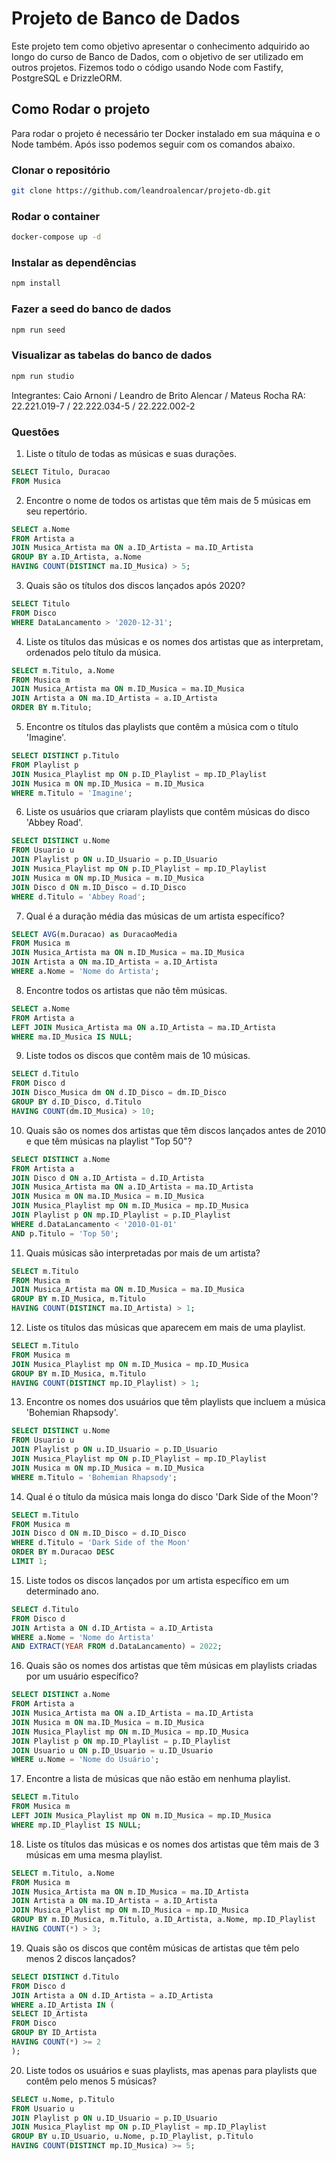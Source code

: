 # Projeto de Banco de Dados

Este projeto tem como objetivo apresentar o conhecimento adquirido ao longo do curso de Banco de Dados, com o objetivo de ser utilizado em outros projetos.
Fizemos todo o código usando Node com Fastify, PostgreSQL e DrizzleORM.

## Como Rodar o projeto

Para rodar o projeto é necessário ter Docker instalado em sua máquina e o Node também. Após isso podemos seguir com os comandos abaixo.

### Clonar o repositório

```bash
git clone https://github.com/leandroalencar/projeto-db.git
```

### Rodar o container

```bash
docker-compose up -d
```

### Instalar as dependências

```bash
npm install
```

### Fazer a seed do banco de dados

```bash
npm run seed
```

### Visualizar as tabelas do banco de dados

```bash
npm run studio
```

Integrantes: Caio Arnoni / Leandro de Brito Alencar / Mateus Rocha
RA: 22.221.019-7 / 22.222.034-5 / 22.222.002-2

### Questões

1. Liste o título de todas as músicas e suas durações.

```sql
SELECT Titulo, Duracao
FROM Musica
```

2. Encontre o nome de todos os artistas que têm mais de 5 músicas em seu repertório.

```sql
SELECT a.Nome
FROM Artista a
JOIN Musica_Artista ma ON a.ID_Artista = ma.ID_Artista
GROUP BY a.ID_Artista, a.Nome
HAVING COUNT(DISTINCT ma.ID_Musica) > 5;
```

3. Quais são os títulos dos discos lançados após 2020?

```sql
SELECT Titulo
FROM Disco
WHERE DataLancamento > '2020-12-31';
```

4. Liste os títulos das músicas e os nomes dos artistas que as interpretam, ordenados pelo título da música.

```sql
SELECT m.Titulo, a.Nome
FROM Musica m
JOIN Musica_Artista ma ON m.ID_Musica = ma.ID_Musica
JOIN Artista a ON ma.ID_Artista = a.ID_Artista
ORDER BY m.Titulo;
```

5. Encontre os títulos das playlists que contêm a música com o título 'Imagine'.

```sql
SELECT DISTINCT p.Titulo
FROM Playlist p
JOIN Musica_Playlist mp ON p.ID_Playlist = mp.ID_Playlist
JOIN Musica m ON mp.ID_Musica = m.ID_Musica
WHERE m.Titulo = 'Imagine';
```

6. Liste os usuários que criaram playlists que contêm músicas do disco 'Abbey Road'.

```sql
SELECT DISTINCT u.Nome
FROM Usuario u
JOIN Playlist p ON u.ID_Usuario = p.ID_Usuario
JOIN Musica_Playlist mp ON p.ID_Playlist = mp.ID_Playlist
JOIN Musica m ON mp.ID_Musica = m.ID_Musica
JOIN Disco d ON m.ID_Disco = d.ID_Disco
WHERE d.Titulo = 'Abbey Road';
```

7. Qual é a duração média das músicas de um artista específico?

```sql
SELECT AVG(m.Duracao) as DuracaoMedia
FROM Musica m
JOIN Musica_Artista ma ON m.ID_Musica = ma.ID_Musica
JOIN Artista a ON ma.ID_Artista = a.ID_Artista
WHERE a.Nome = 'Nome do Artista';
```

8. Encontre todos os artistas que não têm músicas.

```sql
SELECT a.Nome
FROM Artista a
LEFT JOIN Musica_Artista ma ON a.ID_Artista = ma.ID_Artista
WHERE ma.ID_Musica IS NULL;
```

9. Liste todos os discos que contêm mais de 10 músicas.

```sql
SELECT d.Titulo
FROM Disco d
JOIN Disco_Musica dm ON d.ID_Disco = dm.ID_Disco
GROUP BY d.ID_Disco, d.Titulo
HAVING COUNT(dm.ID_Musica) > 10;
```

10. Quais são os nomes dos artistas que têm discos lançados antes de 2010 e que têm músicas na playlist "Top 50"?

```sql
SELECT DISTINCT a.Nome
FROM Artista a
JOIN Disco d ON a.ID_Artista = d.ID_Artista
JOIN Musica_Artista ma ON a.ID_Artista = ma.ID_Artista
JOIN Musica m ON ma.ID_Musica = m.ID_Musica
JOIN Musica_Playlist mp ON m.ID_Musica = mp.ID_Musica
JOIN Playlist p ON mp.ID_Playlist = p.ID_Playlist
WHERE d.DataLancamento < '2010-01-01'
AND p.Titulo = 'Top 50';
```

11. Quais músicas são interpretadas por mais de um artista?

```sql
SELECT m.Titulo
FROM Musica m
JOIN Musica_Artista ma ON m.ID_Musica = ma.ID_Musica
GROUP BY m.ID_Musica, m.Titulo
HAVING COUNT(DISTINCT ma.ID_Artista) > 1;
```

12. Liste os títulos das músicas que aparecem em mais de uma playlist.

```sql
SELECT m.Titulo
FROM Musica m
JOIN Musica_Playlist mp ON m.ID_Musica = mp.ID_Musica
GROUP BY m.ID_Musica, m.Titulo
HAVING COUNT(DISTINCT mp.ID_Playlist) > 1;
```

13. Encontre os nomes dos usuários que têm playlists que incluem a música 'Bohemian Rhapsody'.

```sql
SELECT DISTINCT u.Nome
FROM Usuario u
JOIN Playlist p ON u.ID_Usuario = p.ID_Usuario
JOIN Musica_Playlist mp ON p.ID_Playlist = mp.ID_Playlist
JOIN Musica m ON mp.ID_Musica = m.ID_Musica
WHERE m.Titulo = 'Bohemian Rhapsody';
```

14. Qual é o título da música mais longa do disco 'Dark Side of the Moon'?

```sql
SELECT m.Titulo
FROM Musica m
JOIN Disco d ON m.ID_Disco = d.ID_Disco
WHERE d.Titulo = 'Dark Side of the Moon'
ORDER BY m.Duracao DESC
LIMIT 1;
```

15. Liste todos os discos lançados por um artista específico em um determinado ano.

```sql
SELECT d.Titulo
FROM Disco d
JOIN Artista a ON d.ID_Artista = a.ID_Artista
WHERE a.Nome = 'Nome do Artista'
AND EXTRACT(YEAR FROM d.DataLancamento) = 2022;
```

16. Quais são os nomes dos artistas que têm músicas em playlists criadas por um usuário específico?

```sql
SELECT DISTINCT a.Nome
FROM Artista a
JOIN Musica_Artista ma ON a.ID_Artista = ma.ID_Artista
JOIN Musica m ON ma.ID_Musica = m.ID_Musica
JOIN Musica_Playlist mp ON m.ID_Musica = mp.ID_Musica
JOIN Playlist p ON mp.ID_Playlist = p.ID_Playlist
JOIN Usuario u ON p.ID_Usuario = u.ID_Usuario
WHERE u.Nome = 'Nome do Usuário';
```

17. Encontre a lista de músicas que não estão em nenhuma playlist.

```sql
SELECT m.Titulo
FROM Musica m
LEFT JOIN Musica_Playlist mp ON m.ID_Musica = mp.ID_Musica
WHERE mp.ID_Playlist IS NULL;
```

18. Liste os títulos das músicas e os nomes dos artistas que têm mais de 3 músicas em uma mesma playlist.

```sql
SELECT m.Titulo, a.Nome
FROM Musica m
JOIN Musica_Artista ma ON m.ID_Musica = ma.ID_Artista
JOIN Artista a ON ma.ID_Artista = a.ID_Artista
JOIN Musica_Playlist mp ON m.ID_Musica = mp.ID_Musica
GROUP BY m.ID_Musica, m.Titulo, a.ID_Artista, a.Nome, mp.ID_Playlist
HAVING COUNT(*) > 3;
```

19. Quais são os discos que contêm músicas de artistas que têm pelo menos 2 discos lançados?

```sql
SELECT DISTINCT d.Titulo
FROM Disco d
JOIN Artista a ON d.ID_Artista = a.ID_Artista
WHERE a.ID_Artista IN (
SELECT ID_Artista
FROM Disco
GROUP BY ID_Artista
HAVING COUNT(*) >= 2
);
```

20. Liste todos os usuários e suas playlists, mas apenas para playlists que contêm pelo menos 5 músicas?

```sql
SELECT u.Nome, p.Titulo
FROM Usuario u
JOIN Playlist p ON u.ID_Usuario = p.ID_Usuario
JOIN Musica_Playlist mp ON p.ID_Playlist = mp.ID_Playlist
GROUP BY u.ID_Usuario, u.Nome, p.ID_Playlist, p.Titulo
HAVING COUNT(DISTINCT mp.ID_Musica) >= 5;
```
